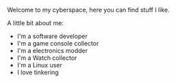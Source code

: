 Welcome to my cyberspace, here you can find stuff I like.

A little bit about me:

* I'm a software developer
* I'm a game console collector
* I'm a electronics modder
* I'm a Watch collector
* I'm a Linux user
* I love tinkering